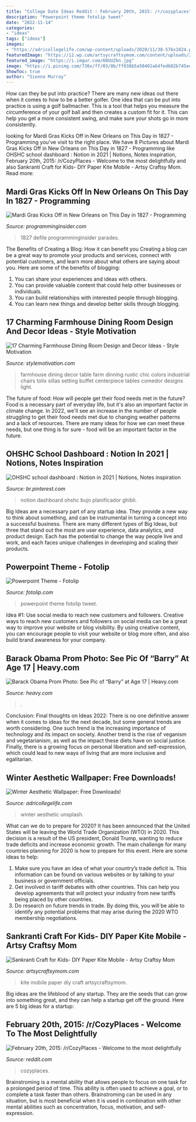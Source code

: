 ```yaml
---
title: "College Date Ideas Reddit : February 20th, 2015: /r/cozyplaces"
description: "Powerpoint theme fotolip tweet"
date: "2022-11-14"
categories:
- "ideas"
tags: ["ideas"]
images:
- "https://adricollegelife.com/wp-content/uploads/2020/11/38-576x1024.png"
featuredImage: "https://i2.wp.com/artsycraftsymom.com/content/uploads/2018/01/DIY-Rainbow-Paper-Kite-Mobile-Collages10.jpg?fit=1000%2C583&amp;ssl=1"
featured_image: "https://i.imgur.com/68UUZkn.jpg"
image: "https://i.pinimg.com/736x/ff/03/8b/ff038b5a50402a64fed602b745eea1cf.jpg"
ShowToc: true
author: "Sienna Murray"
---
```



How can they be put into practice?
There are many new ideas out there when it comes to how to be a better golfer. One idea that can be put into practice is using a golf ballmacher. This is a tool that helps you measure the circumference of your golf ball and then creates a custom fit for it. This can help you get a more consistent swing, and make sure your shots go in more consistently.

	

		
looking for Mardi Gras Kicks Off in New Orleans on This Day in 1827 - Programming you've visit to the right place. We have 8 Pictures about Mardi Gras Kicks Off in New Orleans on This Day in 1827 - Programming like OHSHC school dashboard : Notion in 2021 | Notions, Notes inspiration, February 20th, 2015: /r/CozyPlaces - Welcome to the most delightfully and also Sankranti Craft for Kids- DIY Paper Kite Mobile - Artsy Craftsy Mom. Read more:
		
    
## Mardi Gras Kicks Off In New Orleans On This Day In 1827 - Programming

<img loading=lazy src="https://programminginsider.com/wp-content/uploads/2021/02/Mardi2-1110x832.jpg" onerror="this.onerror=null;this.src='https://tse1.mm.bing.net/th?id=OIP.pUrfCbBE_fZPC4VSF4dfkgHaFj&amp;pid=15.1';" alt="Mardi Gras Kicks Off in New Orleans on This Day in 1827 - Programming">

_Source: programminginsider.com_

>1827 defile programminginsider parades. 

	

The Benefits of Creating a Blog: How it can benefit you
Creating a blog can be a great way to promote your products and services, connect with potential customers, and learn more about what others are saying about you. Here are some of the benefits of blogging:
1. You can share your experiences and ideas with others.
2. You can provide valuable content that could help other businesses or individuals.
3. You can build relationships with interested people through blogging.
4. You can learn new things and develop better skills through blogging.

    
## 17 Charming Farmhouse Dining Room Design And Decor Ideas - Style Motivation

<img loading=lazy src="https://cdn.homebnc.com/homeimg/2017/02/34-farmhouse-dining-room-design-decor-ideas-homebnc.jpg" onerror="this.onerror=null;this.src='https://tse1.mm.bing.net/th?id=OIP.JRLmOrHtQrwm2KHNtKTU_wHaKi&amp;pid=15.1';" alt="17 Charming Farmhouse Dining Room Design and Decor Ideas - Style Motivation">

_Source: stylemotivation.com_

>farmhouse dining decor table farm dinning rustic chic colors industrial chairs tolix sillas setting buffet centerpiece tables comedor designs light. 

	

The future of food: How will people get their food needs met in the future?
Food is a necessary part of everyday life, but it's also an important factor in climate change. In 2022, we'll see an increase in the number of people struggling to get their food needs met due to changing weather patterns and a lack of resources. There are many ideas for how we can meet these needs, but one thing is for sure - food will be an important factor in the future.

    
## OHSHC School Dashboard : Notion In 2021 | Notions, Notes Inspiration

<img loading=lazy src="https://i.pinimg.com/736x/ff/03/8b/ff038b5a50402a64fed602b745eea1cf.jpg" onerror="this.onerror=null;this.src='https://tse1.mm.bing.net/th?id=OIP.HLGyEX7SETRFA1a1OyRNBgHaLz&amp;pid=15.1';" alt="OHSHC school dashboard : Notion in 2021 | Notions, Notes inspiration">

_Source: br.pinterest.com_

>notion dashboard ohshc bujo planificador ghibli. 

	

Big Ideas are a necessary part of any startup idea. They provide a new way to think about something, and can be instrumental in turning a concept into a successful business. There are many different types of Big Ideas, but three that stand out the most are user experience, data analytics, and product design. Each has the potential to change the way people live and work, and each faces unique challenges in developing and scaling their products.

    
## Powerpoint Theme - Fotolip

<img loading=lazy src="https://www.fotolip.com/wp-content/uploads/2016/06/powerpoint-theme_5769652ab8a8b.jpg" onerror="this.onerror=null;this.src='https://tse1.mm.bing.net/th?id=OIP.UjkyNme7m78SG645jhKx-QHaFj&amp;pid=15.1';" alt="Powerpoint Theme - Fotolip">

_Source: fotolip.com_

>powerpoint theme fotolip tweet. 

	

Idea #1: Use social media to reach new customers and followers.
Creative ways to reach new customers and followers on social media can be a great way to improve your website or blog visibility. By using creative content, you can encourage people to visit your website or blog more often, and also build brand awareness for your company.

    
## Barack Obama Prom Photo: See Pic Of “Barry” At Age 17 | Heavy.com

<img loading=lazy src="https://heavy.com/wp-content/uploads/2014/04/399184-20130523-1009091.jpg?quality=65&amp;strip=all" onerror="this.onerror=null;this.src='https://tse1.mm.bing.net/th?id=OIP.2sWOLA5c_TotXvSVIIaFFAHaEK&amp;pid=15.1';" alt="Barack Obama Prom Photo: See Pic of “Barry” at Age 17 | Heavy.com">

_Source: heavy.com_

>. 

	

Conclusion:
Final thoughts on Ideas 2022:
There is no one definitive answer when it comes to ideas for the next decade, but some general trends are worth considering. One such trend is the increasing importance of technology and its impact on society. Another trend is the rise of veganism and vegetarianism, as well as the impact these diets have on social justice. Finally, there is a growing focus on personal liberation and self-expression, which could lead to new ways of living that are more inclusive and egalitarian.

    
## Winter Aesthetic Wallpaper: Free Downloads!

<img loading=lazy src="https://adricollegelife.com/wp-content/uploads/2020/11/38-576x1024.png" onerror="this.onerror=null;this.src='https://tse2.mm.bing.net/th?id=OIP.CaFL1dbVC8MDysZCWpyxMAHaNK&amp;pid=15.1';" alt="Winter Aesthetic Wallpaper: Free Downloads!">

_Source: adricollegelife.com_

>winter aesthetic unsplash. 

	

What can we do to prepare for 2020?
It has been announced that the United States will be leaving the World Trade Organization (WTO) in 2020. This decision is a result of the US president, Donald Trump, wanting to reduce trade deficits and increase economic growth. The main challenge for many countries planning for 2020 is how to prepare for this event. Here are some ideas to help: 
1. Make sure you have an idea of what your country’s trade deficit is. This information can be found on various websites or by talking to your business or government officials. 
2. Get involved in tariff debates with other countries. This can help you develop agreements that will protect your industry from new tariffs being placed by other countries. 
3. Do research on future trends in trade. By doing this, you will be able to identify any potential problems that may arise during the 2020 WTO membership negotiations.

    
## Sankranti Craft For Kids- DIY Paper Kite Mobile - Artsy Craftsy Mom

<img loading=lazy src="https://i2.wp.com/artsycraftsymom.com/content/uploads/2018/01/DIY-Rainbow-Paper-Kite-Mobile-Collages10.jpg?fit=1000%2C583&amp;ssl=1" onerror="this.onerror=null;this.src='https://tse2.mm.bing.net/th?id=OIP.pFXIkOmrvKsdZy-mC2rgrgHaEU&amp;pid=15.1';" alt="Sankranti Craft for Kids- DIY Paper Kite Mobile - Artsy Craftsy Mom">

_Source: artsycraftsymom.com_

>kite mobile paper diy craft artsycraftsymom. 

	

Big ideas are the lifeblood of any startup. They are the seeds that can grow into something great, and they can help a startup get off the ground. Here are 5 big ideas for a startup: 

    
## February 20th, 2015: /r/CozyPlaces - Welcome To The Most Delightfully

<img loading=lazy src="https://i.imgur.com/68UUZkn.jpg" onerror="this.onerror=null;this.src='https://tse2.mm.bing.net/th?id=OIP.aGDq4phtmVQyko0kkYBOtAHaJ9&amp;pid=15.1';" alt="February 20th, 2015: /r/CozyPlaces - Welcome to the most delightfully">

_Source: reddit.com_

>cozyplaces. 

	

Brainstroming is a mental ability that allows people to focus on one task for a prolonged period of time. This ability is often used to achieve a goal, or to complete a task faster than others. Brainstroming can be used in any situation, but is most beneficial when it is used in combination with other mental abilities such as concentration, focus, motivation, and self-expression.

